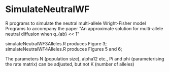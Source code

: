 # SimulateNeutralWF
R programs to simulate the neutral multi-allele Wright-Fisher model
Programs to accompany the paper "An approximate solution for multi-allele neutral diffusion when q_{ab} << 1"

simulateNeutralWF3Alleles.R produces Figure 3;
simulateNeutralWF4Alleles.R produces Figures 5 and 6;

The parameters 
  N (population size), 
  alpha12 etc., Pi and phi (parameterising the rate matrix)
can be adjusted, but not K (number of alleles)
